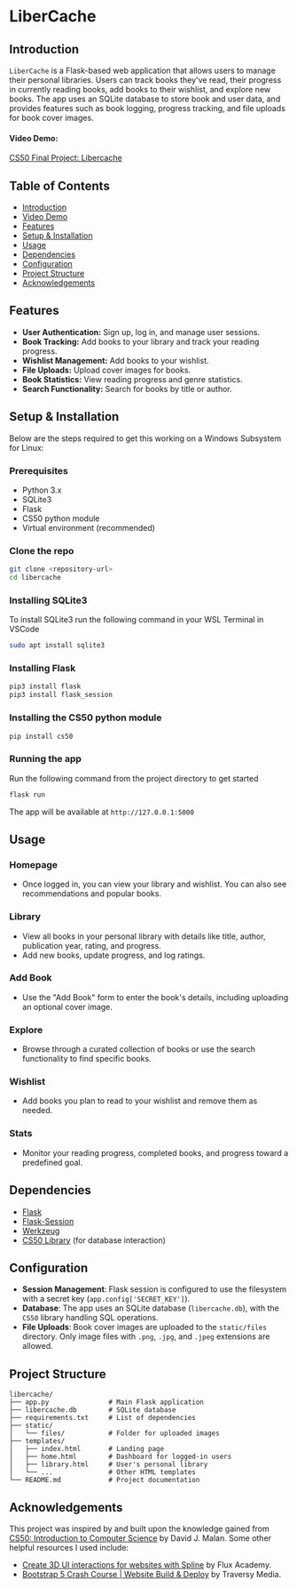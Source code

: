 # LiberCache
<!-- put in a picture or logo -->

## Introduction
`LiberCache` is a Flask-based web application that allows users to manage their personal libraries. Users can track books they've read, their progress in currently reading books, add books to their wishlist, and explore new books. The app uses an SQLite database to store book and user data, and provides features such as book logging, progress tracking, and file uploads for book cover images.

#### Video Demo: 
[CS50 Final Project: Libercache](https://youtu.be/eyr7jGwgNNk)

## Table of Contents
- [Introduction](#introduction)
- [Video Demo](#video-demo-httpsyoutubeeyr7jgwgnnk)
- [Features](#features)
- [Setup & Installation](#setup-&-installation)
- [Usage](#usage)
- [Dependencies](#dependencies)
- [Configuration](#configuration)
- [Project Structure](#project-structure)
- [Acknowledgements](#acknowledgements)

## Features
- **User Authentication:** Sign up, log in, and manage user sessions.
- **Book Tracking:** Add books to your library and track your reading progress.
- **Wishlist Management:** Add books to your wishlist.
- **File Uploads:** Upload cover images for books.
- **Book Statistics:** View reading progress and genre statistics.
- **Search Functionality:** Search for books by title or author.

## Setup & Installation
Below are the steps required to get this working on a Windows Subsystem for Linux:

### Prerequisites
- Python 3.x
- SQLite3
- Flask
- CS50 python module
- Virtual environment (recommended)

### Clone the repo
```bash
git clone <repository-url>
cd libercache
```
### Installing SQLite3
To install SQLite3 run the following command in your WSL Terminal in VSCode
```bash
sudo apt install sqlite3
```
### Installing Flask
```bash
pip3 install flask
pip3 install flask_session
```
### Installing the CS50 python module
```bash
pip install cs50
```
### Running the app
Run the following command from the project directory to get started
```bash
flask run
```
The app will be available at `http://127.0.0.1:5000`

## Usage
### Homepage
- Once logged in, you can view your library and wishlist. You can also see recommendations and popular books.

### Library
- View all books in your personal library with details like title, author, publication year, rating, and progress.
- Add new books, update progress, and log ratings.

### Add Book
- Use the "Add Book" form to enter the book's details, including uploading an optional cover image.

### Explore
- Browse through a curated collection of books or use the search functionality to find specific books.

### Wishlist
- Add books you plan to read to your wishlist and remove them as needed.

### Stats
- Monitor your reading progress, completed books, and progress toward a predefined goal.

## Dependencies

- [Flask](https://flask.palletsprojects.com/)
- [Flask-Session](https://pythonhosted.org/Flask-Session/)
- [Werkzeug](https://werkzeug.palletsprojects.com/)
- [CS50 Library](https://cs50.readthedocs.io/) (for database interaction)

## Configuration

- **Session Management**: Flask session is configured to use the filesystem with a secret key (`app.config['SECRET_KEY']`).
- **Database**: The app uses an SQLite database (`libercache.db`), with the `CS50` library handling SQL operations.
- **File Uploads**: Book cover images are uploaded to the `static/files` directory. Only image files with `.png`, `.jpg`, and `.jpeg` extensions are allowed.

## Project Structure
```
libercache/
├── app.py               # Main Flask application
├── libercache.db        # SQLite database
├── requirements.txt     # List of dependencies
├── static/
│   └── files/           # Folder for uploaded images
├── templates/
│   ├── index.html       # Landing page
│   ├── home.html        # Dashboard for logged-in users
│   ├── library.html     # User's personal library
│   └── ...              # Other HTML templates
└── README.md            # Project documentation
```

## Acknowledgements
This project was inspired by and built upon the knowledge gained from [CS50: Introduction to Computer Science](https://cs50.harvard.edu) by David J. Malan.
Some other helpful resources I used include:

- [Create 3D UI interactions for websites with Spline](https://youtu.be/7vMRRT6nhKI?si=prOHMZDrmC6Z46Tv) by Flux Academy.
- [Bootstrap 5 Crash Course | Website Build & Deploy](https://youtu.be/4sosXZsdy-s?si=Xc8JzWI4IY4L54yO) by Traversy Media.

